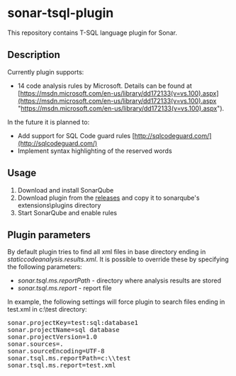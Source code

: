 # sonar-tsql-plugin
This repository contains T-SQL language plugin for Sonar.

## Description ##
Currently plugin supports:

- 14 code analysis rules by Microsoft. Details can be found at [https://msdn.microsoft.com/en-us/library/dd172133(v=vs.100).aspx](https://msdn.microsoft.com/en-us/library/dd172133(v=vs.100).aspx "https://msdn.microsoft.com/en-us/library/dd172133(v=vs.100).aspx").

In the future it is planned to:

- Add support for SQL Code guard rules [http://sqlcodeguard.com/](http://sqlcodeguard.com/)
- Implement syntax highlighting of the reserved words
 

## Usage ##

1. Download and install SonarQube
2. Download plugin from the [releases](https://github.com/gretard/sonar-tsql-plugin/releases) and copy it to sonarqube's extensions\plugins directory
3. Start SonarQube and enable rules

## Plugin parameters ##
By default plugin tries to find all xml files in base directory ending in *staticcodeanalysis.results.xml*. It is possible to override these by specifying the following parameters:

- *sonar.tsql.ms.reportPath* - directory where analysis results are stored
- *sonar.tsql.ms.report* - report file

In example, the following settings will force plugin to search files ending in test.xml in c:\test directory:
<pre>
sonar.projectKey=test:sql:database1
sonar.projectName=sql database
sonar.projectVersion=1.0
sonar.sources=.
sonar.sourceEncoding=UTF-8
sonar.tsql.ms.reportPath=c:\\test
sonar.tsql.ms.report=test.xml
</pre>
